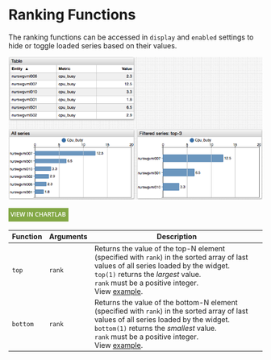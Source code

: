 # Ranking Functions

The ranking functions can be accessed in `display` and `enabled` settings to hide or toggle loaded series based on their values.

![](./images/ranking-functions.png)

[![](./images/new-button.png)](https://apps.axibase.com/chartlab/81443acd/4/)

| Function | Arguments | Description |
|----------|-----------|-------------|
| `top` | `rank` | Returns the value of the top-N element (specified with `rank`) in the sorted array of last values of all series loaded by the widget.<br>`top(1)` returns the _largest_ value.<br>`rank` must be a positive integer.<br>View [example](https://apps.axibase.com/chartlab/81443acd/4/). |
| `bottom` | `rank` | Returns the value of the bottom-N element (specified with `rank`) in the sorted array of last values of all series loaded by the widget.<br>`bottom(1)` returns the _smallest_ value.<br>`rank` must be a positive integer.<br>View [example](https://apps.axibase.com/chartlab/81443acd/2/).|

